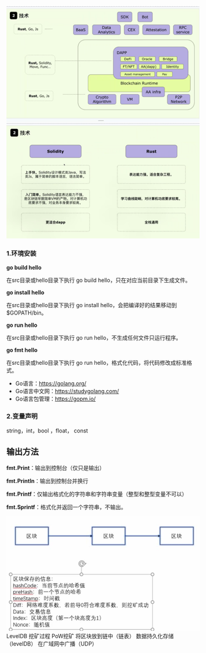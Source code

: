 ![alt text](image.png)
![alt text](image-1.png)

### 1.环境安装

**go build hello**

在src目录或hello目录下执行 go build hello，只在对应当前目录下生成文件。

**go install hello**

在src目录或hello目录下执行 go install hello，会把编译好的结果移动到 $GOPATH/bin。

**go run hello**

在src目录或hello目录下执行 go run hello，不生成任何文件只运行程序。

**go fmt hello**

在src目录或hello目录下执行 go run hello，格式化代码，将代码修改成标准格式。

- Go语言：https://golang.org/
- Go语言中文网：https://studygolang.com/
- Go语言包管理：https://gopm.io/

### 2.变量声明

string，int，bool ，float， const

## 输出方法



**fmt.Print**：输出到控制台（仅只是输出）

**fmt.Println**：输出到控制台并换行

**fmt.Printf**：仅输出格式化的字符串和字符串变量（整型和整型变量不可以）

**fmt.Sprintf**：格式化并返回一个字符串，不输出。

![img.png](img.png)
LevelDB
挖矿过程
PoW挖矿
将区块放到链中（链表）
数据持久化存储（levelDB）
在广域网中广播（UDP）